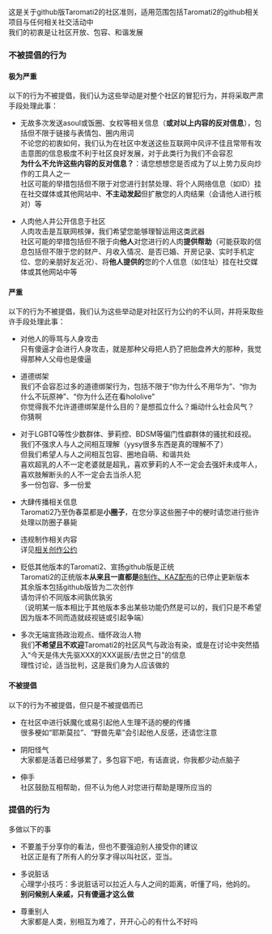 这是关于github版Taromati2的社区准则，适用范围包括Taromati2的github相关项目与任何相关社交活动中  
我们的初衷是让社区开放、包容、和谐发展  

### 不被提倡的行为  

#### 极为严重  
以下的行为不被提倡，我们认为这些举动是对整个社区的冒犯行为，并将采取严肃手段处理此事：  

- 无故多次发送asoul或饭圈、女权等相关信息（**或对以上内容的反对信息**），包括但不限于链接与表情包、圈内用词  
  不论您的初衷如何，我们认为在社区中发送这些互联网中风评不佳且常带有攻击意图的信息极度不利于社区良好发展，对于此类行为我们不会容忍  
  **为什么不允许这些内容的反对信息？**：请您想想您是否成为了以上势力反向炒作的工具人之一  
  社区可能的举措包括但不限于对您进行封禁处理、将个人网络信息（如ID）挂在社交媒体或其他网站中、**不主动发起**但扩散您的人肉结果（会请他人进行核对）等  

- 人肉他人并公开信息于社区  
  人肉攻击是互联网核弹，我们希望您能够理智运用这类武器  
  社区可能的举措包括但不限于向**他人**对您进行的人肉**提供帮助**（可能获取的信息包括但不限于您的财产、月收入情况、是否已婚、开房记录、实时手机定位、您的亲朋好友近况）、将**他人提供的**您的个人信息（如住址）挂在社交媒体或其他网站中等  

#### 严重  
以下的行为不被提倡，我们认为这些举动是对社区行为公约的不认同，并将采取些许手段处理此事：  

- 对他人的辱骂与人身攻击  
  只有傻逼才会进行人身攻击，就是那种父母把人扔了把胎盘养大的那种，我觉得那种人父母也是傻逼  

- 道德绑架  
  我们不会容忍过多的道德绑架行为，包括不限于“你为什么不用华为”、“你为什么不玩原神”、“你为什么还在看hololive”  
  你觉得我不允许道德绑架是什么目的？是想孤立什么？煽动什么社会风气？  
  你猜啊  

- 对于LGBTQ等性少数群体、萝莉控、BDSM等偏门性癖群体的骚扰和歧视。  
  我们不强求人与人之间相互理解（yysy很多东西是真的理解不了）  
  但我们希望人与人之间相互包容、圈地自萌、和谐共处  
  喜欢超乳的人不一定老婆就是超乳，喜欢萝莉的人不一定会去强奸未成年人，喜欢肢解断头的人不一定会去当杀人犯  
  多一份包容、多一份爱  

- 大肆传播相关信息  
  Taromati2乃至伪春菜都是**小圈子**，在您分享这些圈子中的梗时请您进行些许处理以防圈子暴毙  

- 违规制作相关内容  
  详见[相关创作公约]( ./fanworks.md )  

- 贬低其他版本的Taromati2、宣扬github版是正统  
  Taromati2的正统版本**从来且一直都是**[8制作、KAZ配布]( http://unvollendet.web.fc2.com/ )的已停止更新版本  
  其余版本包括github版皆为二次创作  
  请勿评价不同版本间孰优孰劣  
  （说明某一版本相比于其他版本多出某些功能仍然是可以的，我们只是不希望因为版本不同而造就歧视链或引起争端）  

- 多次无端宣扬政治观点、缅怀政治人物  
  我们**不希望且不欢迎**Taromati2的社区风气与政治有染，或是在讨论中突然插入“今天是伟大先驱XXX的XXX诞辰/去世之日”的信息  
  理性讨论，适当批判，这是我们身为人应该做的  

#### 不被提倡  
以下的行为不被提倡，但只是不被提倡而已  

- 在社区中进行妖魔化或易引起他人生理不适的梗的传播  
  很多梗如“耶斯莫拉”、“野兽先辈”会引起他人反感，还请您注意  

- 阴阳怪气  
  大家都是活着已经够累了，多包容下吧，有话直说，你我都少动点脑子  

- 伸手  
  社区鼓励互相帮助，但不认为他人对您进行帮助是理所应当的  


### 提倡的行为  
多做以下的事  

- 不要羞于分享你的看法，但也不要强迫别人接受你的建议  
  社区正是有了所有人的分享才得以叫社区，亚当。

- 多说脏话  
  心理学小技巧：多说脏话可以拉近人与人之间的距离，听懂了吗，他妈的。  
  **别问候别人亲戚，只有傻逼才这么做**  

- 尊重别人  
  大家都是人类，别相互为难了，开开心心的有什么不好吗  
